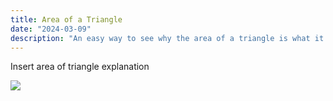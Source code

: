 ```yaml
---
title: Area of a Triangle
date: "2024-03-09"
description: "An easy way to see why the area of a triangle is what it is"
---
```


Insert area of triangle explanation

![](anotherTopic.gif)